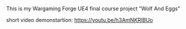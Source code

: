 This is my Wargaming Forge UE4 final course project "Wolf And Eggs"

short video demonstartion:
https://youtu.be/h3AmNKRIBUo
